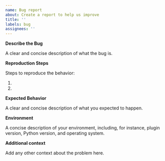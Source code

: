 ```yaml
---
name: Bug report
about: Create a report to help us improve
title: ''
labels: bug
assignees: ''
---
```


**Describe the Bug**

A clear and concise description of what the bug is.

**Reproduction Steps**

Steps to reproduce the behavior:
1. <!-- Replace this text --!>
2. <!-- Replace this text --!>

**Expected Behavior**

A clear and concise description of what you expected to happen.

**Environment**

A concise description of your environment, including, for instance, plugin
version, Python version, and operating system.

**Additional context**

Add any other context about the problem here.
